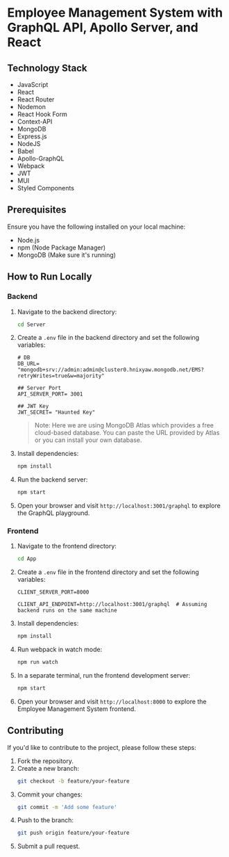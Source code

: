 # Employee Management System with GraphQL API, Apollo Server, and React

## Technology Stack
- JavaScript
- React
- React Router
- Nodemon
- React Hook Form
- Context-API
- MongoDB
- Express.js
- NodeJS
- Babel
- Apollo-GraphQL
- Webpack
- JWT
- MUI
- Styled Components

## Prerequisites
Ensure you have the following installed on your local machine:
- Node.js
- npm (Node Package Manager)
- MongoDB (Make sure it's running)

## How to Run Locally

### Backend
1. Navigate to the backend directory:
    ```sh
    cd Server
    ```
2. Create a `.env` file in the backend directory and set the following variables:
    ```env
    # DB
    DB_URL= "mongodb+srv://admin:admin@cluster0.hnixyaw.mongodb.net/EMS?retryWrites=true&w=majority"

    ## Server Port
    API_SERVER_PORT= 3001

    ## JWT Key
    JWT_SECRET= "Haunted Key"
    ```
    > Note: Here we are using MongoDB Atlas which provides a free cloud-based database. You can paste the URL provided by Atlas or you can install your own database.

3. Install dependencies:
    ```sh
    npm install
    ```
4. Run the backend server:
    ```sh
    npm start
    ```
5. Open your browser and visit `http://localhost:3001/graphql` to explore the GraphQL playground.

### Frontend
1. Navigate to the frontend directory:
    ```sh
    cd App
    ```
2. Create a `.env` file in the frontend directory and set the following variables:
    ```env
    CLIENT_SERVER_PORT=8000

    CLIENT_API_ENDPOINT=http://localhost:3001/graphql  # Assuming backend runs on the same machine
    ```
3. Install dependencies:
    ```sh
    npm install
    ```
4. Run webpack in watch mode:
    ```sh
    npm run watch
    ```
5. In a separate terminal, run the frontend development server:
    ```sh
    npm start
    ```
6. Open your browser and visit `http://localhost:8000` to explore the Employee Management System frontend.

## Contributing
If you'd like to contribute to the project, please follow these steps:
1. Fork the repository.
2. Create a new branch:
    ```sh
    git checkout -b feature/your-feature
    ```
3. Commit your changes:
    ```sh
    git commit -m 'Add some feature'
    ```
4. Push to the branch:
    ```sh
    git push origin feature/your-feature
    ```
5. Submit a pull request.
